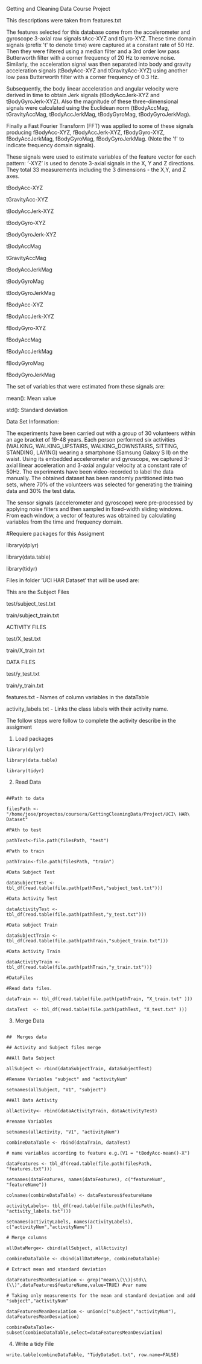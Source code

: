 Getting and Cleaning Data Course Project

This descriptions were taken from features.txt

The features selected for this database come from the accelerometer and gyroscope 3-axial raw signals tAcc-XYZ and tGyro-XYZ. These time domain signals (prefix 't' to denote time) were captured at a constant rate of 50 Hz. Then they were filtered using a median filter and a 3rd order low pass Butterworth filter with a corner frequency of 20 Hz to remove noise. Similarly, the acceleration signal was then separated into body and gravity acceleration signals (tBodyAcc-XYZ and tGravityAcc-XYZ) using another low pass Butterworth filter with a corner frequency of 0.3 Hz. 

Subsequently, the body linear acceleration and angular velocity were derived in time to obtain Jerk signals (tBodyAccJerk-XYZ and tBodyGyroJerk-XYZ). Also the magnitude of these three-dimensional signals were calculated using the Euclidean norm (tBodyAccMag, tGravityAccMag, tBodyAccJerkMag, tBodyGyroMag, tBodyGyroJerkMag). 

Finally a Fast Fourier Transform (FFT) was applied to some of these signals producing fBodyAcc-XYZ, fBodyAccJerk-XYZ, fBodyGyro-XYZ, fBodyAccJerkMag, fBodyGyroMag, fBodyGyroJerkMag. (Note the 'f' to indicate frequency domain signals).

These signals were used to estimate variables of the feature vector for each pattern:
‘-XYZ’ is used to denote 3-axial signals in the X, Y and Z directions. They total 33 measurements including the 3 dimensions - the X,Y, and Z axes.

tBodyAcc-XYZ

tGravityAcc-XYZ

tBodyAccJerk-XYZ

tBodyGyro-XYZ

tBodyGyroJerk-XYZ

tBodyAccMag

tGravityAccMag

tBodyAccJerkMag

tBodyGyroMag

tBodyGyroJerkMag

fBodyAcc-XYZ

fBodyAccJerk-XYZ

fBodyGyro-XYZ

fBodyAccMag

fBodyAccJerkMag

fBodyGyroMag

fBodyGyroJerkMag

The set of variables that were estimated from these signals are:

mean(): Mean value

std(): Standard deviation

Data Set Information:

The experiments have been carried out with a group of 30 volunteers within an age bracket of 19-48 years. Each person performed six activities (WALKING, WALKING_UPSTAIRS, WALKING_DOWNSTAIRS, SITTING, STANDING, LAYING) wearing a smartphone (Samsung Galaxy S II) on the waist. Using its embedded accelerometer and gyroscope, we captured 3-axial linear acceleration and 3-axial angular velocity at a constant rate of 50Hz. The experiments have been video-recorded to label the data manually. The obtained dataset has been randomly partitioned into two sets, where 70% of the volunteers was selected for generating the training data and 30% the test data.

The sensor signals (accelerometer and gyroscope) were pre-processed by applying noise filters and then sampled in fixed-width sliding windows. From each window, a vector of features was obtained by calculating variables from the time and frequency domain.

#Requiere packages for this Assigment

library(dplyr)

library(data.table)

library(tidyr)

Files in folder ‘UCI HAR Dataset’ that will be used are:

This are the Subject Files

test/subject_test.txt

train/subject_train.txt

ACTIVITY FILES

test/X_test.txt

train/X_train.txt

DATA FILES

test/y_test.txt

train/y_train.txt

features.txt - Names of column variables in the dataTable

activity_labels.txt - Links the class labels with their activity name.

The follow steps were follow to complete the activity describe in the assigment

1. Load packages
```
library(dplyr)

library(data.table)

library(tidyr)
```

2. Read Data 
```

##Path to data

filesPath <- "/home/jose/proyectos/coursera/GettingCleaningData/Project/UCI\ HAR\ Dataset"

#PAth to test

pathTest<-file.path(filesPath, "test")

#Path to train

pathTrain<-file.path(filesPath, "train")

#Data Subject Test

dataSubjectTest <- tbl_df(read.table(file.path(pathTest,"subject_test.txt")))

#Data Activity Test

dataActivityTest <- tbl_df(read.table(file.path(pathTest,"y_test.txt")))

#Data subject Train

dataSubjectTrain <- tbl_df(read.table(file.path(pathTrain,"subject_train.txt")))

#Data Activity Train

dataActivityTrain <- tbl_df(read.table(file.path(pathTrain,"y_train.txt")))

#DataFiles

#Read data files.

dataTrain <- tbl_df(read.table(file.path(pathTrain, "X_train.txt" )))

dataTest  <- tbl_df(read.table(file.path(pathTest, "X_test.txt" )))
```

3. Merge Data
```

##  Merges data

## Activity and Subject files merge 

##All Data Subject

allSubject <- rbind(dataSubjectTrain, dataSubjectTest)

#Rename Variables "subject" and "activityNum"

setnames(allSubject, "V1", "subject")

##All Data Activity

allActivity<- rbind(dataActivityTrain, dataActivityTest)

#rename Variables

setnames(allActivity, "V1", "activityNum")

combineDataTable <- rbind(dataTrain, dataTest)

# name variables according to feature e.g.(V1 = "tBodyAcc-mean()-X")

dataFeatures <- tbl_df(read.table(file.path(filesPath, "features.txt")))

setnames(dataFeatures, names(dataFeatures), c("featureNum", "featureName"))

colnames(combineDataTable) <- dataFeatures$featureName

activityLabels<- tbl_df(read.table(file.path(filesPath, "activity_labels.txt")))

setnames(activityLabels, names(activityLabels), c("activityNum","activityName"))

# Merge columns

allDataMerge<- cbind(allSubject, allActivity)

combineDataTable <- cbind(allDataMerge, combineDataTable)

# Extract mean and standard deviation

dataFeaturesMeanDesviation <- grep("mean\\(\\)|std\\(\\)",dataFeatures$featureName,value=TRUE) #var name

# Taking only measurements for the mean and standard deviation and add "subject","activityNum"

dataFeaturesMeanDesviation <- union(c("subject","activityNum"), dataFeaturesMeanDesviation)

combineDataTable<- subset(combineDataTable,select=dataFeaturesMeanDesviation)
```

4. Write a tidy File
```
write.table(combineDataTable, "TidyDataSet.txt", row.name=FALSE)
```